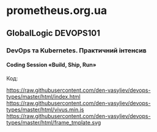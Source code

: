 # prometheus.org.ua
## GlobalLogic DEVOPS101
### DevOps та Kubernetes. Практичний інтенсив

#### Coding Session «Build, Ship, Run»

Код:

https://raw.githubusercontent.com/den-vasyliev/devops-types/master/html/index.html  
https://raw.githubusercontent.com/den-vasyliev/devops-types/master/html/vivus.min.js  
https://raw.githubusercontent.com/den-vasyliev/devops-types/master/html/frame_tmplate.svg  